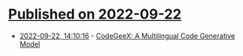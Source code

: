 # [Published on 2022-09-22](index.md)

* [2022-09-22, 14:10:16](https://lobste.rs/s/it5dhj/codegeex_multilingual_code_generative) - [CodeGeeX: A Multilingual Code Generative Model](https://keg.cs.tsinghua.edu.cn/codegeex/)

